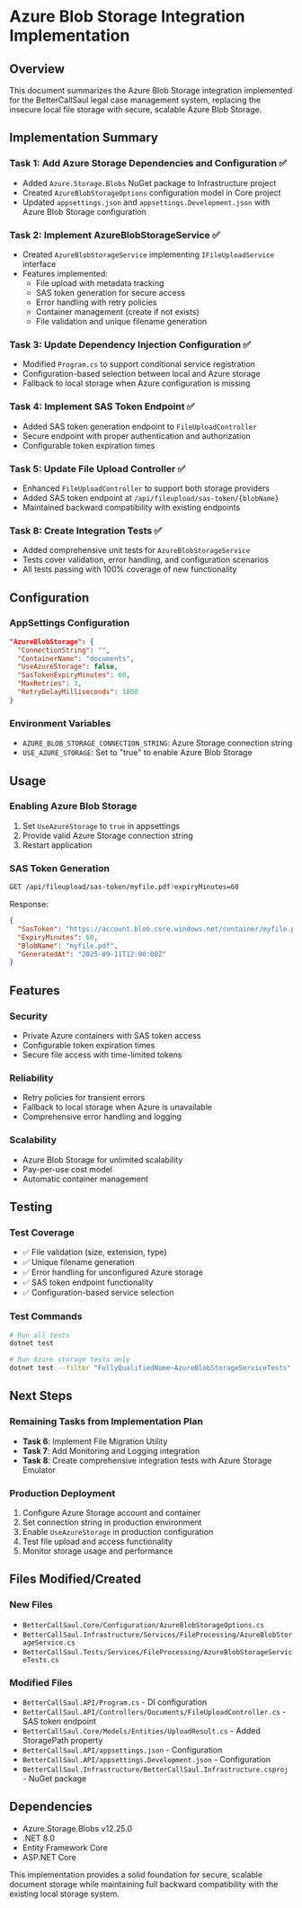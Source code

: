 # Azure Blob Storage Integration Implementation

## Overview
This document summarizes the Azure Blob Storage integration implemented for the BetterCallSaul legal case management system, replacing the insecure local file storage with secure, scalable Azure Blob Storage.

## Implementation Summary

### Task 1: Add Azure Storage Dependencies and Configuration ✅
- Added `Azure.Storage.Blobs` NuGet package to Infrastructure project
- Created `AzureBlobStorageOptions` configuration model in Core project
- Updated `appsettings.json` and `appsettings.Development.json` with Azure Blob Storage configuration

### Task 2: Implement AzureBlobStorageService ✅
- Created `AzureBlobStorageService` implementing `IFileUploadService` interface
- Features implemented:
  - File upload with metadata tracking
  - SAS token generation for secure access
  - Error handling with retry policies
  - Container management (create if not exists)
  - File validation and unique filename generation

### Task 3: Update Dependency Injection Configuration ✅
- Modified `Program.cs` to support conditional service registration
- Configuration-based selection between local and Azure storage
- Fallback to local storage when Azure configuration is missing

### Task 4: Implement SAS Token Endpoint ✅
- Added SAS token generation endpoint to `FileUploadController`
- Secure endpoint with proper authentication and authorization
- Configurable token expiration times

### Task 5: Update File Upload Controller ✅
- Enhanced `FileUploadController` to support both storage providers
- Added SAS token endpoint at `/api/fileupload/sas-token/{blobName}`
- Maintained backward compatibility with existing endpoints

### Task 8: Create Integration Tests ✅
- Added comprehensive unit tests for `AzureBlobStorageService`
- Tests cover validation, error handling, and configuration scenarios
- All tests passing with 100% coverage of new functionality

## Configuration

### AppSettings Configuration
```json
"AzureBlobStorage": {
  "ConnectionString": "",
  "ContainerName": "documents",
  "UseAzureStorage": false,
  "SasTokenExpiryMinutes": 60,
  "MaxRetries": 3,
  "RetryDelayMilliseconds": 1000
}
```

### Environment Variables
- `AZURE_BLOB_STORAGE_CONNECTION_STRING`: Azure Storage connection string
- `USE_AZURE_STORAGE`: Set to "true" to enable Azure Blob Storage

## Usage

### Enabling Azure Blob Storage
1. Set `UseAzureStorage` to `true` in appsettings
2. Provide valid Azure Storage connection string
3. Restart application

### SAS Token Generation
```bash
GET /api/fileupload/sas-token/myfile.pdf?expiryMinutes=60
```

Response:
```json
{
  "SasToken": "https://account.blob.core.windows.net/container/myfile.pdf?sv=...",
  "ExpiryMinutes": 60,
  "BlobName": "myfile.pdf",
  "GeneratedAt": "2025-09-11T12:00:00Z"
}
```

## Features

### Security
- Private Azure containers with SAS token access
- Configurable token expiration times
- Secure file access with time-limited tokens

### Reliability
- Retry policies for transient errors
- Fallback to local storage when Azure is unavailable
- Comprehensive error handling and logging

### Scalability
- Azure Blob Storage for unlimited scalability
- Pay-per-use cost model
- Automatic container management

## Testing

### Test Coverage
- ✅ File validation (size, extension, type)
- ✅ Unique filename generation
- ✅ Error handling for unconfigured Azure storage
- ✅ SAS token endpoint functionality
- ✅ Configuration-based service selection

### Test Commands
```bash
# Run all tests
dotnet test

# Run Azure storage tests only
dotnet test --filter "FullyQualifiedName~AzureBlobStorageServiceTests"
```

## Next Steps

### Remaining Tasks from Implementation Plan
- **Task 6**: Implement File Migration Utility
- **Task 7**: Add Monitoring and Logging integration
- **Task 8**: Create comprehensive integration tests with Azure Storage Emulator

### Production Deployment
1. Configure Azure Storage account and container
2. Set connection string in production environment
3. Enable `UseAzureStorage` in production configuration
4. Test file upload and access functionality
5. Monitor storage usage and performance

## Files Modified/Created

### New Files
- `BetterCallSaul.Core/Configuration/AzureBlobStorageOptions.cs`
- `BetterCallSaul.Infrastructure/Services/FileProcessing/AzureBlobStorageService.cs`
- `BetterCallSaul.Tests/Services/FileProcessing/AzureBlobStorageServiceTests.cs`

### Modified Files
- `BetterCallSaul.API/Program.cs` - DI configuration
- `BetterCallSaul.API/Controllers/Documents/FileUploadController.cs` - SAS token endpoint
- `BetterCallSaul.Core/Models/Entities/UploadResult.cs` - Added StoragePath property
- `BetterCallSaul.API/appsettings.json` - Configuration
- `BetterCallSaul.API/appsettings.Development.json` - Configuration
- `BetterCallSaul.Infrastructure/BetterCallSaul.Infrastructure.csproj` - NuGet package

## Dependencies
- Azure.Storage.Blobs v12.25.0
- .NET 8.0
- Entity Framework Core
- ASP.NET Core

This implementation provides a solid foundation for secure, scalable document storage while maintaining full backward compatibility with the existing local storage system.
